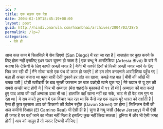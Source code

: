 ```yaml
---
id: 7
title: एक सड़क एक देश
date: 2004-02-19T18:45:19+00:00
layout: post
guid: http://hindi.pnarula.com/haanbhai/archives/2004/03/28/5
permalink: /?p=7
categories:
  - ऐसे ही
---
```

आज कल काम मे सिलसिले में सेन डिएगो (San Diego) में रहा जा रहा है | सप्ताहंत पर कुछ करने के लिए होता नहीं इसलिए इधर उधर घूमना हो जाता है | एक बन्धू ने आरटिशिया (Artesia Blvd) के बारे में बताया कि देसियों के लिए काफी अच्छी जगह है | बीवी भी काफी दिनों से किसी अच्छी जगह जाने के लिए जिद कर रही थी | मैंने सोचा चलो एक पंथ दो काज हो जाएंगे | तो हम लोग दनदनाते आरटिशिया पहुँच गए | बड़ा ही अच्छा नजारा था बहुत सारी देसी दुकाने हर प्रांत का खाना, कपड़े वाह वाह | बीवी की आँखें भी चमक उठी | थोड़ी खरीदारी के बाद सुरती फरसान पर चाट पकोड़ी खाने घुस गए | मेरे ख्याल से यू एस की सबसे अच्छी चाट होगी ये | फिर भी अम्बाला (मेरा शहर)के मुकाबले में १९ ही थी | अम्बाला की बात करते हुए याद आया की वहाँ अम्बाला ढाबा भी था | हालांकि वहाँ खाना नहीं खा सके, चाट से ही पेट राम गुण गा रहा था | ये सब करते हुए मन में एक विचार चल रहा था कि कैसे यह एक सड़क पूरे भारत को दर्शाती है | ऐसा ही कुछ एहसास आप को शिकागो की डेवोन स्ट्रीट (Davon Street) पर होगा | सिलिकन वैली की अल कमीनो रिआल (El Camino Real) भी ऐसी ही है | सुना है नयू जर्सी (New Jersey) में भी ऐसी ही जगह है पर वहाँ जाने का मौका नहीं मिला है इसलिए कुछ नहीं लिख सकता | दुनिया में और भी ऐसी जगह होंगी | आप को मालूम हैं तो जरूर टिप्पणी कीजिए |
